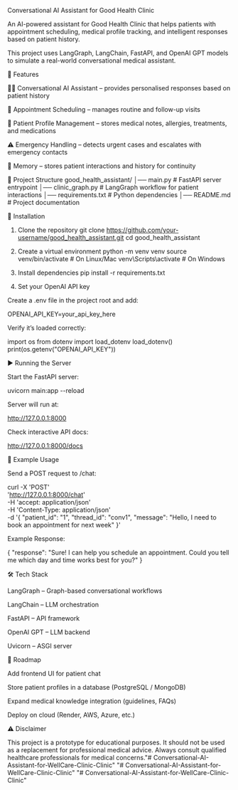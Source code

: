 Conversational AI Assistant for Good Health Clinic

An AI-powered assistant for Good Health Clinic that helps patients with appointment scheduling, medical profile tracking, and intelligent responses based on patient history.

This project uses LangGraph, LangChain, FastAPI, and OpenAI GPT models to simulate a real-world conversational medical assistant.

🚀 Features

🧑‍⚕️ Conversational AI Assistant – provides personalised responses based on patient history

📅 Appointment Scheduling – manages routine and follow-up visits

📝 Patient Profile Management – stores medical notes, allergies, treatments, and medications

⚠️ Emergency Handling – detects urgent cases and escalates with emergency contacts

💾 Memory – stores patient interactions and history for continuity

📂 Project Structure
good_health_assistant/
│── main.py              # FastAPI server entrypoint
│── clinic_graph.py       # LangGraph workflow for patient interactions
│── requirements.txt      # Python dependencies
│── README.md             # Project documentation

🔧 Installation
1. Clone the repository
git clone https://github.com/your-username/good_health_assistant.git
cd good_health_assistant

2. Create a virtual environment
python -m venv venv
source venv/bin/activate   # On Linux/Mac
venv\Scripts\activate      # On Windows

3. Install dependencies
pip install -r requirements.txt

4. Set your OpenAI API key

Create a .env file in the project root and add:

OPENAI_API_KEY=your_api_key_here


Verify it’s loaded correctly:

import os
from dotenv import load_dotenv
load_dotenv()
print(os.getenv("OPENAI_API_KEY"))

▶️ Running the Server

Start the FastAPI server:

uvicorn main:app --reload


Server will run at:

http://127.0.0.1:8000


Check interactive API docs:

http://127.0.0.1:8000/docs

💬 Example Usage

Send a POST request to /chat:

curl -X 'POST' \
  'http://127.0.0.1:8000/chat' \
  -H 'accept: application/json' \
  -H 'Content-Type: application/json' \
  -d '{
  "patient_id": "1",
  "thread_id": "conv1",
  "message": "Hello, I need to book an appointment for next week"
}'


Example Response:

{
  "response": "Sure! I can help you schedule an appointment. Could you tell me which day and time works best for you?"
}

🛠️ Tech Stack

LangGraph
 – Graph-based conversational workflows

LangChain
 – LLM orchestration

FastAPI
 – API framework

OpenAI GPT
 – LLM backend

Uvicorn
 – ASGI server

📌 Roadmap

 Add frontend UI for patient chat

 Store patient profiles in a database (PostgreSQL / MongoDB)

 Expand medical knowledge integration (guidelines, FAQs)

 Deploy on cloud (Render, AWS, Azure, etc.)

⚠️ Disclaimer

This project is a prototype for educational purposes.
It should not be used as a replacement for professional medical advice.
Always consult qualified healthcare professionals for medical concerns."# Conversational-AI-Assistant-for-WellCare-Clinic-Clinic" 
"# Conversational-AI-Assistant-for-WellCare-Clinic-Clinic" 
"# Conversational-AI-Assistant-for-WellCare-Clinic-Clinic" 
